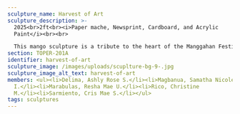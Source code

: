 ```yaml
---
sculpture_name: Harvest of Art
sculpture_description: >-
  2025<br>2ft<br><i>Paper mache, Newsprint, Cardboard, and Acrylic
  Paint</i><br><br>

  This mango sculpture is a tribute to the heart of the Manggahan Festival—celebrating the mango as a symbol of abundance, unity, and cultural pride. The bold patterns reflect the strength and resilience of the Filipino spirit, rooted in tradition and community. As the festival honors the harvest, this artwork serves as a reminder of the shared joy and heritage that bloom each season. It stands not just as a fruit, but as a vibrant emblem of life and identity.
section: TOPER-201A
identifier: harvest-of-art
sculpture_image: /images/uploads/scuplture-bg-9-.jpg
sculpture_image_alt_text: harvest-of-art
members: <ul><li>Delima, Ashly Rose S.</li><li>Magbanua, Samatha Nicole
  I.</li><li>Marabulas, Resha Mae U.</li><li>Rico, Christine
  M.</li><li>Sarmiento, Cris Mae S.</li></ul>
tags: sculptures
---
```

